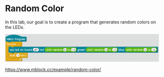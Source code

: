 # Random Color

In this lab, our goal is to create a program that generates
random colors on the LEDs.

![Random Color Blocks](./img/random-color.png)

https://www.mblock.cc/example/random-color/